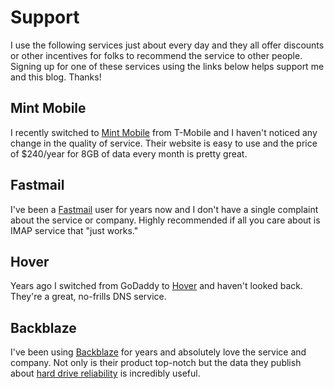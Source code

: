 # Support

I use the following services just about every day and they all offer discounts or other incentives for folks to recommend the service to other people. Signing up for one of these services using the links below helps support me and this blog. Thanks!

## Mint Mobile
I recently switched to [Mint Mobile](http://fbuy.me/oR9jO) from T-Mobile and I haven't noticed any change in the quality of service. Their website is easy to use and the price of $240/year for 8GB of data every month is pretty great.

## Fastmail
I've been a [Fastmail](https://www.fastmail.com/?STKI=14274077) user for years now and I don't have a single complaint about the service or company. Highly recommended if all you care about is IMAP service that "just works."

## Hover
Years ago I switched from GoDaddy to [Hover](https://hover.com/U84GCox3) and haven't looked back. They're a great, no-frills DNS service.

## Backblaze
I've been using [Backblaze](https://secure.backblaze.com/r/01c40o) for years and absolutely love the service and company. Not only is their product top-notch but the data they publish about [hard drive reliability](https://www.backblaze.com/b2/hard-drive-test-data.html) is incredibly useful.
